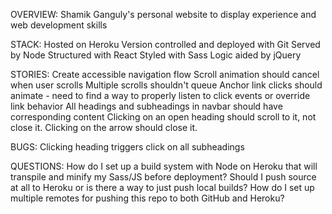 OVERVIEW:
Shamik Ganguly's personal website to display experience and web development skills

STACK:
Hosted on Heroku
Version controlled and deployed with Git
Served by Node
Structured with React
Styled with Sass
Logic aided by jQuery

STORIES:
Create accessible navigation flow
Scroll animation should cancel when user scrolls
Multiple scrolls shouldn't queue
Anchor link clicks should animate - need to find a way to properly listen to click events or override link behavior
All headings and subheadings in navbar should have corresponding content
Clicking on an open heading should scroll to it, not close it. Clicking on the arrow should close it.

BUGS:
Clicking heading triggers click on all subheadings

QUESTIONS:
How do I set up a build system with Node on Heroku that will transpile and minify my Sass/JS before deployment?
Should I push source at all to Heroku or is there a way to just push local builds?
How do I set up multiple remotes for pushing this repo to both GitHub and Heroku?